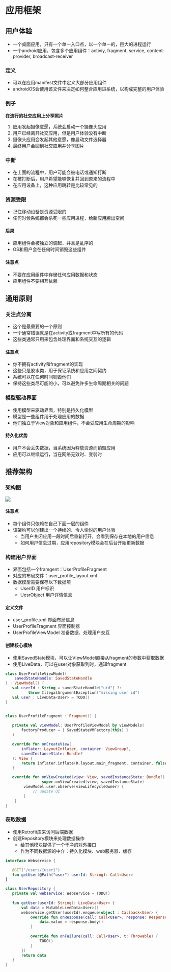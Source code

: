 
# 应用框架

## 用户体验
* 一个桌面应用，只有一个单一入口点，以一个单一的，巨大的进程运行
* 一个android应用，包含多个应用组件：activiy, fragment, service, content-provider, broadcast-receiver


### 定义
* 可以在应用manifest文件中定义大部分应用组件
* androidOS会使用该文件来决定如何整合应用进系统，以构成完整的用户体验

### 例子
**在流行的社交应用上分享照片**
1. 应用发起摄像意愿，系统会启动一个摄像头应用
2. 用户已经离开社交应用，但是用户体验没有中断
3. 摄像头应用会发起其他意愿，像启动文件选择器
4. 最终用户会回到社交应用并分享图片

### 中断
* 在上面的流程中，用户可能会被电话或通知打断
* 在被打断后，用户希望能够恢复并回到原来的流程中
* 在应用设备上，这种应用跳转是比较常见的

### 资源受限
* 记住移动设备是资源受限的
* 任何时候系统都会杀死一些应用进程，给新应用腾出空间

#### 后果
* 应用组件会被独立的调起，并且是乱序的
* OS和用户会在任何时间销毁这些组件

#### 注意点
* 不要在应用组件中存储任何应用数据和状态
* 应用组件不要相互依赖


## 通用原则


### 关注点分离
* 这个是最重要的一个原则
* 一个通常错误就是在activity或fragment中写所有的代码
* 这些类通常只用来包含处理界面和系统交互的逻辑

#### 注意点
* 你不拥有activity和fragment的实现
* 这些只是胶水类，用于保证系统和应用之间契约
* 系统可以在任何时间销毁他们
* 保持这些类尽可能的小，可以避免许多生命周期相关的问题


### 模型驱动界面
* 使用模型来驱动界面，特别是持久化模型
* 模型是一些组件用于处理应用的数据
* 他们独立于View对象和应用组件，不会受应用生命周期的影响


#### 持久化优势
* 用户不会丢失数据，当系统因为释放资源而销毁应用
* 应用可以继续运行，当在网络无效时、变弱时


## 推荐架构

### 架构图
![](https://gitee.com/cc12703/figurebed/raw/master/img/20201111113003.png)

#### 注意点
* 每个组件只依赖在自己下面一层的组件
* 该架构可以创建出一个持续的、令人愉悦的用户体验
    * 当用户关闭应用一段时间后重新打开，会看到保存在本地的用户信息
    * 如何用户信息过期，应用repository模块会在后台开始更新数据


### 构建用户界面

* 界面包括一个framgent：UserProfileFragment
* 对应的布局文件：user_profile_layout.xml
* 数据模型需要保存以下数据项
    * UserID 用户标识
    * UesrObject 用户详情信息

#### 定义文件
* user_profile.xml 界面布局信息
* UserProfileFragment 界面控制器
* UserProfileViewModel 准备数据、处理用户交互


#### 创建核心模块

* 使用SavedState模块，可以让ViewModel直接从fragment的参数中获取数据
* 使用LiveData，可以在user对象获取到时，通知fragment


```kotlin
class UserProfileViewModel(
    savedStateHandle: SavedStateHandle
) : ViewModel() {
   val userId : String = savedStateHandle["uid"] ?:
          throw IllegalArgumentException("missing user id")
   val user : LiveData<User> = TODO()
}


class UserProfileFragment : Fragment() {
   
   private val viewModel: UserProfileViewModel by viewModels(
       factoryProducer = { SavedStateVMFactory(this) }
   )

   override fun onCreateView(
       inflater: LayoutInflater, container: ViewGroup?,
       savedInstanceState: Bundle?
   ): View {
       return inflater.inflate(R.layout.main_fragment, container, false)
   }

   override fun onViewCreated(view: View, savedInstanceState: Bundle?) {
                super.onViewCreated(view, savedInstanceState)
        viewModel.user.observe(viewLifecycleOwner) {
            // update UI
        }
    }
}
```

### 获取数据

* 使用Retrofit库来访问后端数据
* 创建Repository模块来处理数据操作
    * 给其他模块提供了一个干净的对外接口
    * 作为不同数据源的中介：持久化模块、web服务器、缓存


```kotlin
interface Webservice {

   @GET("/users/{user}")
   fun getUser(@Path("user") userId: String): Call<User>
}

class UserRepository {
   private val webservice: Webservice = TODO()
   
   fun getUser(userId: String): LiveData<User> {
       val data = MutableLiveData<User>()
       webservice.getUser(userId).enqueue(object : Callback<User> {
           override fun onResponse(call: Call<User>, response: Response<User>) {
               data.value = response.body()
           }
           
           override fun onFailure(call: Call<User>, t: Throwable) {
               TODO()
           }
       })
       return data
   }
}

```
